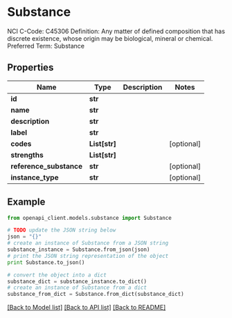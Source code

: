 # Substance

NCI C-Code: C45306 Definition: Any matter of defined composition that has discrete existence, whose origin may be biological, mineral or chemical. Preferred Term: Substance

## Properties
Name | Type | Description | Notes
------------ | ------------- | ------------- | -------------
**id** | **str** |  | 
**name** | **str** |  | 
**description** | **str** |  | 
**label** | **str** |  | 
**codes** | **List[str]** |  | [optional] 
**strengths** | **List[str]** |  | 
**reference_substance** | **str** |  | [optional] 
**instance_type** | **str** |  | [optional] 

## Example

```python
from openapi_client.models.substance import Substance

# TODO update the JSON string below
json = "{}"
# create an instance of Substance from a JSON string
substance_instance = Substance.from_json(json)
# print the JSON string representation of the object
print Substance.to_json()

# convert the object into a dict
substance_dict = substance_instance.to_dict()
# create an instance of Substance from a dict
substance_from_dict = Substance.from_dict(substance_dict)
```
[[Back to Model list]](../README.md#documentation-for-models) [[Back to API list]](../README.md#documentation-for-api-endpoints) [[Back to README]](../README.md)


